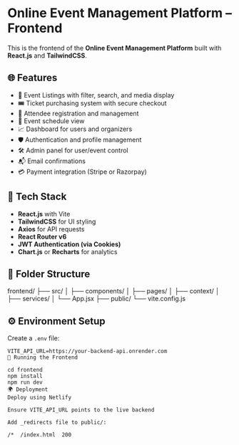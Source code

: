 # Online Event Management Platform – Frontend

This is the frontend of the **Online Event Management Platform** built with **React.js** and **TailwindCSS**.

## 🌐 Features

- 🧾 Event Listings with filter, search, and media display
- 🎟️ Ticket purchasing system with secure checkout
- 🧍 Attendee registration and management
- 📅 Event schedule view
- 📈 Dashboard for users and organizers
- 🛡️ Authentication and profile management
- 🛠️ Admin panel for user/event control
- 📬 Email confirmations
- 💳 Payment integration (Stripe or Razorpay)

## 🔧 Tech Stack

- **React.js** with Vite
- **TailwindCSS** for UI styling
- **Axios** for API requests
- **React Router v6**
- **JWT Authentication (via Cookies)**
- **Chart.js** or **Recharts** for analytics

## 📁 Folder Structure

frontend/
├── src/
│ ├── components/
│ ├── pages/
│ ├── context/
│ ├── services/
│ └── App.jsx
├── public/
└── vite.config.js

## ⚙️ Environment Setup

Create a `.env` file:

```env
VITE_API_URL=https://your-backend-api.onrender.com
🚀 Running the Frontend

cd frontend
npm install
npm run dev
🌍 Deployment
Deploy using Netlify

Ensure VITE_API_URL points to the live backend

Add _redirects file to public/:

/*  /index.html  200
